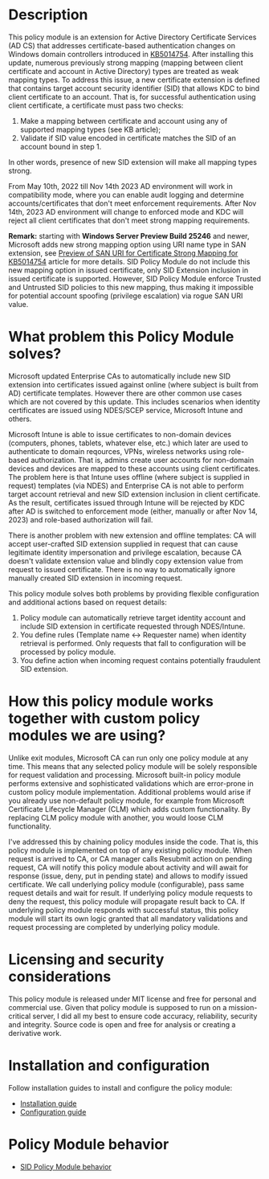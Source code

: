 # Description

This policy module is an extension for Active Directory Certificate Services (AD CS) that addresses certificate-based authentication changes on Windows domain controllers introduced in [KB5014754](https://support.microsoft.com/kb/5014754). After installing this update, numerous previously strong mapping (mapping between client certificate and account in Active Directory) types are treated as weak mapping types. To address this issue, a new certificate extension is defined that contains target account security identifier (SID) that allows KDC to bind client certificate to an account. That is, for successful authentication using client certificate, a certificate must pass two checks:

1. Make a mapping between certificate and account using any of supported mapping types (see KB article);
2. Validate if SID value encoded in certificate matches the SID of an account bound in step 1.

In other words, presence of new SID extension will make all mapping types strong.

From May 10th, 2022 till Nov 14th 2023 AD environment will work in compatibility mode, where you can enable audit logging and determine accounts/certificates that don't meet enforcement requirements. After Nov 14th, 2023 AD environment will change to enforced mode and KDC will reject all client certificates that don't meet strong mapping requirements.

**Remark:** starting with **Windows Server Preview Build 25246** and newer, Microsoft adds new strong mapping option using URI name type in SAN extension, see [Preview of SAN URI for Certificate Strong Mapping for KB5014754](https://techcommunity.microsoft.com/t5/ask-the-directory-services-team/preview-of-san-uri-for-certificate-strong-mapping-for-kb5014754/ba-p/3789785) article for more details. SID Policy Module do not include this new mapping option in issued certificate, only SID Extension inclusion in issued certificate is supported. However, SID Policy Module enforce Trusted and Untrusted SID policies to this new mapping, thus making it impossible for potential account spoofing (privilege escalation) via rogue SAN URI value.

# What problem this Policy Module solves?

Microsoft updated Enterprise CAs to automatically include new SID extension into certificates issued against online (where subject is built from AD) certificate templates. However there are other common use cases which are not covered by this update. This includes scenarios when identity certificates are issued using NDES/SCEP service, Microsoft Intune and others.

Microsoft Intune is able to issue certificates to non-domain devices (computers, phones, tablets, whatever else, etc.) which later are used to authenticate to domain reqources, VPNs, wireless networks using role-based authorization. That is, admins create user accounts for non-domain devices and devices are mapped to these accounts using client certificates. The problem here is that Intune uses offline (where subject is supplied in request) templates (via NDES) and Enterprise CA is not able to perform target account retrieval and new SID extension inclusion in client certificate. As the result, certificates issued through Intune will be rejected by KDC after AD is switched to enforcement mode (either, manually or after Nov 14, 2023) and role-based authorization will fail.

There is another problem with new extension and offline templates: CA will accept user-crafted SID extension supplied in request that can cause legitimate identity impersonation and privilege escalation, because CA doesn't validate extension value and blindly copy extension value from request to issued certificate. There is no way to automatically ignore manually created SID extension in incoming request.

This policy module solves both problems by providing flexible configuration and additional actions based on request details:
1. Policy module can automatically retrieve target identity account and include SID extension in certificate requested through NDES/Intune.
2. You define rules (Template name <-> Requester name) when identity retrieval is performed. Only requests that fall to configuration will be processed by policy module.
3. You define action when incoming request contains potentially fraudulent SID extension.

# How this policy module works together with custom policy modules we are using?

Unlike exit modules, Microsoft CA can run only one policy module at any time. This means that any selected policy module will be solely responsible for request validation and processing. Microsoft built-in policy module performs extensive and sophisticated validations which are error-prone in custom policy module implementation. Additional problems would arise if you already use non-default policy module, for example from Microsoft Certificate Lifecycle Manager (CLM) which adds custom functionality. By replacing CLM policy module with another, you would loose CLM functionality.

I've addressed this by chaining policy modules inside the code. That is, this policy module is implemented on top of any existing policy module. When request is arrived to CA, or CA manager calls Resubmit action on pending request, CA will notify this policy module about activity and will await for response (issue, deny, put in pending state) and allows to modify issued certificate. We call underlying policy module (configurable), pass same request details and wait for result. If underlying policy module requests to deny the request, this policy module will propagate result back to CA. If underlying policy module responds with successful status, this policy module will start its own logic granted that all mandatory validations and request processing are completed by underlying policy module.

# Licensing and security considerations

This policy module is released under MIT license and free for personal and commercial use. Given that policy module is supposed to run on a mission-critical server, I did all my best to ensure code accuracy, reliability, security and integrity. Source code is open and free for analysis or creating a derivative work.

# Installation and configuration
Follow installation guides to install and configure the policy module:
- [Installation guide](https://github.com/PKISolutions/ADCS-SID-Extension-Policy-Module/blob/master/docs/installation.md)
- [Configuration guide](https://github.com/PKISolutions/ADCS-SID-Extension-Policy-Module/blob/master/docs/configuration.md)

# Policy Module behavior
- [SID Policy Module behavior](https://github.com/PKISolutions/ADCS-SID-Extension-Policy-Module/blob/master/docs/product-behavior.md)
